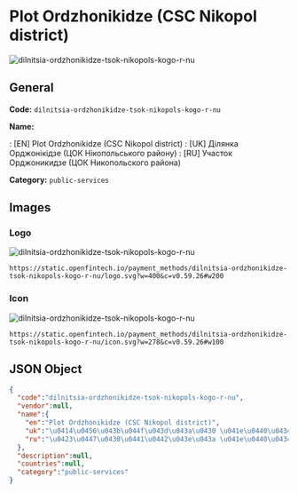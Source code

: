 
# Plot Ordzhonikidze (CSC Nikopol district) 
![dilnitsia-ordzhonikidze-tsok-nikopols-kogo-r-nu](https://static.openfintech.io/payment_methods/dilnitsia-ordzhonikidze-tsok-nikopols-kogo-r-nu/logo.svg?w=400&c=v0.59.26#w200)  

## General 
**Code:** `dilnitsia-ordzhonikidze-tsok-nikopols-kogo-r-nu` 
 
**Name:** 
 
:	[EN] Plot Ordzhonikidze (CSC Nikopol district) 
:	[UK] Ділянка Орджонікідзе (ЦОК Нікопольського району) 
:	[RU] Участок Орджоникидзе (ЦОК Никопольского района) 
 
**Category:** `public-services` 
 

## Images 

### Logo 
![dilnitsia-ordzhonikidze-tsok-nikopols-kogo-r-nu](https://static.openfintech.io/payment_methods/dilnitsia-ordzhonikidze-tsok-nikopols-kogo-r-nu/logo.svg?w=400&c=v0.59.26#w200)  

```
https://static.openfintech.io/payment_methods/dilnitsia-ordzhonikidze-tsok-nikopols-kogo-r-nu/logo.svg?w=400&c=v0.59.26#w200
```  

### Icon 
![dilnitsia-ordzhonikidze-tsok-nikopols-kogo-r-nu](https://static.openfintech.io/payment_methods/dilnitsia-ordzhonikidze-tsok-nikopols-kogo-r-nu/icon.svg?w=278&c=v0.59.26#w100)  

```
https://static.openfintech.io/payment_methods/dilnitsia-ordzhonikidze-tsok-nikopols-kogo-r-nu/icon.svg?w=278&c=v0.59.26#w100
```  

## JSON Object 

```json
{
  "code":"dilnitsia-ordzhonikidze-tsok-nikopols-kogo-r-nu",
  "vendor":null,
  "name":{
    "en":"Plot Ordzhonikidze (CSC Nikopol district)",
    "uk":"\u0414\u0456\u043b\u044f\u043d\u043a\u0430 \u041e\u0440\u0434\u0436\u043e\u043d\u0456\u043a\u0456\u0434\u0437\u0435 (\u0426\u041e\u041a \u041d\u0456\u043a\u043e\u043f\u043e\u043b\u044c\u0441\u044c\u043a\u043e\u0433\u043e \u0440\u0430\u0439\u043e\u043d\u0443)",
    "ru":"\u0423\u0447\u0430\u0441\u0442\u043e\u043a \u041e\u0440\u0434\u0436\u043e\u043d\u0438\u043a\u0438\u0434\u0437\u0435 (\u0426\u041e\u041a \u041d\u0438\u043a\u043e\u043f\u043e\u043b\u044c\u0441\u043a\u043e\u0433\u043e \u0440\u0430\u0439\u043e\u043d\u0430)"
  },
  "description":null,
  "countries":null,
  "category":"public-services"
}
```  

